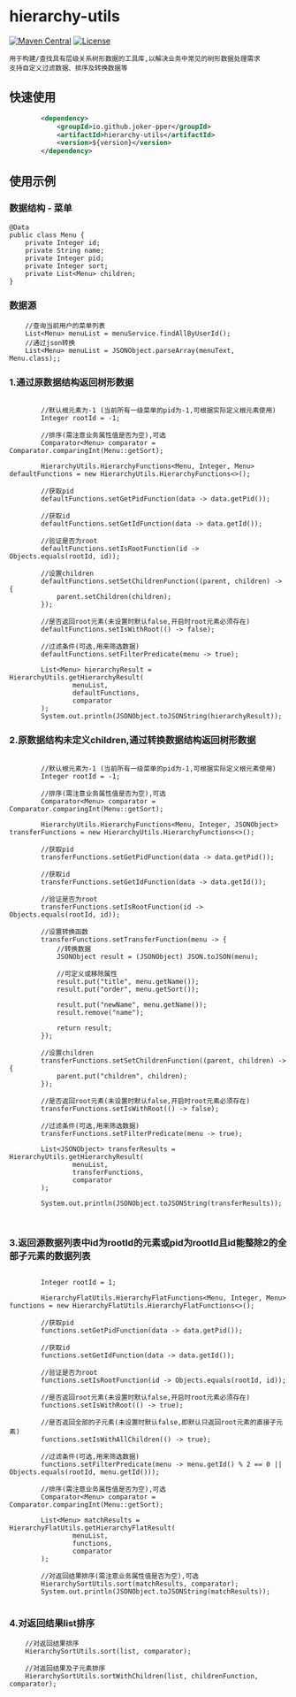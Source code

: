 # hierarchy-utils

[![Maven Central](https://img.shields.io/maven-central/v/io.github.joker-pper/hierarchy-utils.svg?label=Maven%20Central)](https://search.maven.org/search?q=g:%22io.github.joker-pper%22%20AND%20a:%22hierarchy-utils%22)
[![License](https://img.shields.io/badge/License-Apache%202.0-blue.svg)](https://opensource.org/licenses/Apache-2.0)

    用于构建/查找具有层级关系树形数据的工具库,以解决业务中常见的树形数据处理需求
    支持自定义过滤数据、排序及转换数据等

## 快速使用

```xml
        <dependency>
            <groupId>io.github.joker-pper</groupId>
            <artifactId>hierarchy-utils</artifactId>
            <version>${version}</version>
        </dependency>
```

## 使用示例


### 数据结构 - 菜单

``` 
@Data
public class Menu {
    private Integer id;
    private String name;
    private Integer pid;
    private Integer sort;
    private List<Menu> children;
}
``` 

### 数据源

        //查询当前用户的菜单列表
        List<Menu> menuList = menuService.findAllByUserId();
        //通过json转换
        List<Menu> menuList = JSONObject.parseArray(menuText, Menu.class);;


### 1.通过原数据结构返回树形数据

``` 
       
        //默认根元素为-1 (当前所有一级菜单的pid为-1,可根据实际定义根元素使用)
        Integer rootId = -1;

        //排序(需注意业务属性值是否为空),可选
        Comparator<Menu> comparator = Comparator.comparingInt(Menu::getSort);

        HierarchyUtils.HierarchyFunctions<Menu, Integer, Menu> defaultFunctions = new HierarchyUtils.HierarchyFunctions<>();

        //获取pid
        defaultFunctions.setGetPidFunction(data -> data.getPid());

        //获取id
        defaultFunctions.setGetIdFunction(data -> data.getId());

        //验证是否为root
        defaultFunctions.setIsRootFunction(id -> Objects.equals(rootId, id));

        //设置children
        defaultFunctions.setSetChildrenFunction((parent, children) -> {
            parent.setChildren(children);
        });

        //是否返回root元素(未设置时默认false,开启时root元素必须存在)
        defaultFunctions.setIsWithRoot(() -> false);

        //过滤条件(可选,用来筛选数据)
        defaultFunctions.setFilterPredicate(menu -> true);

        List<Menu> hierarchyResult = HierarchyUtils.getHierarchyResult(
                menuList,
                defaultFunctions,
                comparator
        );
        System.out.println(JSONObject.toJSONString(hierarchyResult));

``` 

### 2.原数据结构未定义children,通过转换数据结构返回树形数据

``` 
    
        //默认根元素为-1 (当前所有一级菜单的pid为-1,可根据实际定义根元素使用)
        Integer rootId = -1;

        //排序(需注意业务属性值是否为空),可选
        Comparator<Menu> comparator = Comparator.comparingInt(Menu::getSort);

        HierarchyUtils.HierarchyFunctions<Menu, Integer, JSONObject> transferFunctions = new HierarchyUtils.HierarchyFunctions<>();

        //获取pid
        transferFunctions.setGetPidFunction(data -> data.getPid());

        //获取id
        transferFunctions.setGetIdFunction(data -> data.getId());

        //验证是否为root
        transferFunctions.setIsRootFunction(id -> Objects.equals(rootId, id));

        //设置转换函数
        transferFunctions.setTransferFunction(menu -> {
            //转换数据
            JSONObject result = (JSONObject) JSON.toJSON(menu);

            //可定义或移除属性
            result.put("title", menu.getName());
            result.put("order", menu.getSort());

            result.put("newName", menu.getName());
            result.remove("name");

            return result;
        });

        //设置children
        transferFunctions.setSetChildrenFunction((parent, children) -> {
            parent.put("children", children);
        });

        //是否返回root元素(未设置时默认false,开启时root元素必须存在)
        transferFunctions.setIsWithRoot(() -> false);

        //过滤条件(可选,用来筛选数据)
        transferFunctions.setFilterPredicate(menu -> true);

        List<JSONObject> transferResults = HierarchyUtils.getHierarchyResult(
                menuList,
                transferFunctions,
                comparator
        );

        System.out.println(JSONObject.toJSONString(transferResults));

        
``` 
### 3.返回源数据列表中id为rootId的元素或pid为rootId且id能整除2的全部子元素的数据列表

``` 

        Integer rootId = 1;

        HierarchyFlatUtils.HierarchyFlatFunctions<Menu, Integer, Menu> functions = new HierarchyFlatUtils.HierarchyFlatFunctions<>();

        //获取pid
        functions.setGetPidFunction(data -> data.getPid());

        //获取id
        functions.setGetIdFunction(data -> data.getId());

        //验证是否为root
        functions.setIsRootFunction(id -> Objects.equals(rootId, id));

        //是否返回root元素(未设置时默认false,开启时root元素必须存在)
        functions.setIsWithRoot(() -> true);

        //是否返回全部的子元素(未设置时默认false,即默认只返回root元素的直接子元素)
        functions.setIsWithAllChildren(() -> true);

        //过滤条件(可选,用来筛选数据)
        functions.setFilterPredicate(menu -> menu.getId() % 2 == 0 || Objects.equals(rootId, menu.getId()));

        //排序(需注意业务属性值是否为空),可选
        Comparator<Menu> comparator = Comparator.comparingInt(Menu::getSort);

        List<Menu> matchResults = HierarchyFlatUtils.getHierarchyFlatResult(
                menuList,
                functions,
                comparator
        );

        //对返回结果排序(需注意业务属性值是否为空),可选
        HierarchySortUtils.sort(matchResults, comparator);
        System.out.println(JSONObject.toJSONString(matchResults));


``` 

### 4.对返回结果list排序

``` 
    //对返回结果排序
    HierarchySortUtils.sort(list, comparator); 
        
    //对返回结果及子元素排序
    HierarchySortUtils.sortWithChildren(list, childrenFunction, comparator);  

``` 